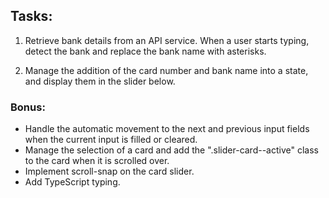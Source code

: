 ## Tasks:

1. Retrieve bank details from an API service. When a user starts typing, detect the bank and replace the bank name with asterisks.

2. Manage the addition of the card number and bank name into a state, and display them in the slider below.

### Bonus:

- Handle the automatic movement to the next and previous input fields when the current input is filled or cleared.
- Manage the selection of a card and add the ".slider-card--active" class to the card when it is scrolled over.
- Implement scroll-snap on the card slider.
- Add TypeScript typing.

